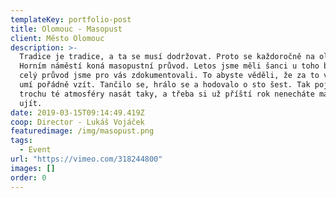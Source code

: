```yaml
---
templateKey: portfolio-post
title: Olomouc - Masopust
client: Město Olomouc
description: >-
  Tradice je tradice, a ta se musí dodržovat. Proto se každoročně na olomouckém
  Horním náměstí koná masopustní průvod. Letos jsme měli šanci u toho být i my a
  celý průvod jsme pro vás zdokumentovali. To abyste věděli, že za to v Olomouci
  umí pořádně vzít. Tančilo se, hrálo se a hodovalo o sto šest. Tak pojďte
  trochu té atmosféry nasát taky, a třeba si už příští rok nenecháte masopust
  ujít.
date: 2019-03-15T09:14:49.419Z
coop: Director - Lukáš Vojáček
featuredimage: /img/masopust.png
tags:
  - Event
url: "https://vimeo.com/318244800"
images: []
order: 0
---
```

